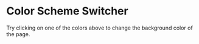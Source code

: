 # Color Scheme Switcher
Try clicking on one of the colors above to change the background color of the page.
